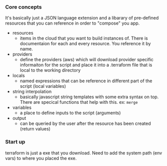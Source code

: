 ### Core concepts

It's basically just a JSON language extension and a libarary of pre-defined resources that you can reference in order to "compose" you app. 

- resources
  - items in the cloud that you want to build instances of. There is documentaion for each and every resource. You reference it by name. 
- providers
  - define the providers (aws) which will download provider specific informaiton for the script and place it into a .terraform file that is local to the working directory
- locals
  - named expressions that can be reference in different part of the script (local variables)
- string interpolation 
  - basically javascript string templates with some extra syntax on top. There are specical functions that help with this. ex: `merge`
- variables
  - a place to define inputs to the script (arguments)
- output
  - can be queried by the user after the resource has been created (return values)
  
### Start up

terraform is just a exe that you download. Need to add the system path (env vars) to where you placed the exe. 
